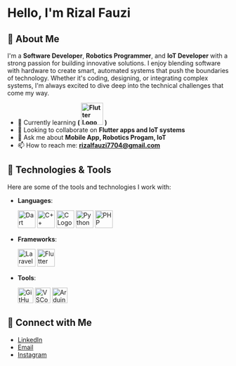 # Hello, I'm Rizal Fauzi

## 🚀 About Me
I'm a **Software Developer**, **Robotics Programmer**, and **IoT Developer** with a strong passion for building innovative solutions. I enjoy blending software with hardware to create smart, automated systems that push the boundaries of technology. Whether it's coding, designing, or integrating complex systems, I'm always excited to dive deep into the technical challenges that come my way.

- 🌱 Currently learning **( <img src="https://storage.googleapis.com/cms-storage-bucket/ec64036b4eacc9f3fd73.svg" alt="Flutter Logo" width="50"/> )**
- 👯 Looking to collaborate on **Flutter apps and IoT systems**
- 💬 Ask me about **Mobile App, Robotics Progam, IoT**
- 📫 How to reach me: **rizalfauzi7704@gmail.com**

## 🔧 Technologies & Tools
Here are some of the tools and technologies I work with:

- **Languages**:
  <p align="left">
    <img src="https://upload.wikimedia.org/wikipedia/commons/7/7e/Dart-logo.png" alt="Dart Logo" width="40" height="40"/>
    <img src="https://upload.wikimedia.org/wikipedia/commons/1/18/ISO_C%2B%2B_Logo.svg" alt="C++ Logo" width="40" height="40"/>
    <img src="https://upload.wikimedia.org/wikipedia/commons/1/18/C_Programming_Language.svg" alt="C Logo" width="40" height="40"/>
    <img src="https://upload.wikimedia.org/wikipedia/commons/c/c3/Python-logo-notext.svg" alt="Python Logo" width="40" height="40"/>
    <img src="https://upload.wikimedia.org/wikipedia/commons/2/27/PHP-logo.svg" alt="PHP Logo" width="40" height="40"/>
  </p>
  
- **Frameworks**:
  <p align="left">
    <img src="https://laravel.com/img/logomark.min.svg" alt="Laravel Logo" width="40" height="40"/>
    <img src="https://img.icons8.com/?size=100&id=7I3BjCqe9rjG&format=png&color=000000" alt="Flutter Logo" height="40"/>
  </p>
  
- **Tools**: 
  <p align="left">
    <img src="https://git-scm.com/images/logos/downloads/Git-Icon-1788C.png" alt="GitHub Logo" width="35" height="35"/>
    <img src="https://code.visualstudio.com/favicon.ico" alt="VSCode Logo" width="35" height="35"/>
    <img src="https://www.arduino.cc/favicon.ico" alt="Arduino IDE Logo" width="35" height="35"/>
  </p>

## 🔗 Connect with Me
- [LinkedIn](www.linkedin.com/in/rizal-fauzi)
- [Email](rizalfauzi7704@gmail.com)
- [Instagram](https://www.instagram.com/zalfauzi__/)
